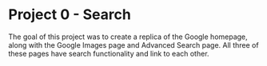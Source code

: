 # Project 0 - Search

The goal of this project was to create a replica of the Google homepage, along with the Google Images page and Advanced Search page.
All three of these pages have search functionality and link to each other.
